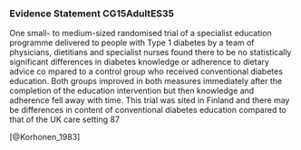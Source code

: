 ### Evidence Statement CG15AdultES35
One small- to medium-sized randomised trial of a specialist education programme delivered to people with Type 1 diabetes by a team of physicians, dietitians and specialist nurses found there to be no statistically significant differences in diabetes knowledge or adherence to dietary advice co mpared to a control group who received conventional diabetes education. Both groups improved in both measures immediately after the completion of the education intervention but then knowledge and adherence fell away with time. This trial was sited in Finland and there may be differences in content of conventional diabetes education compared to that of the UK care setting 87



[@Korhonen_1983]
